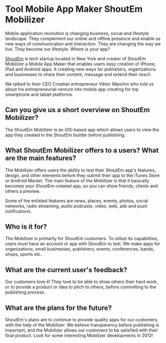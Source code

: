# Tool Mobile App Maker ShoutEm Mobilizer

Mobile application revolution is changing business, social and lifestyle landscape. They complement our online and offline presence and enable us new ways of communication and interaction. They are changing the way we live. They become our lifestyle. Where is your app?

[ShoutEm](http://www.shoutem.com/) is tech startup located in New York and creator of ShoutEm Mobilizer a Mobile App Maker that enables users easy creation of iPhone, iPad and Android apps. It creating new ways for publishers, organizations and businesses to share their content, message and extend their reach.

We talked to their CEO Croatian entrepreneur Viktor Marohni who told us about his entrepreneurial venture into mobile app creating for top smartphone and tablet platforms.

## Can you give us a short overview on ShoutEm Mobilizer?

The ShoutEm Mobilizer is an iOS-based app which allows users to view the app they created in the ShoutEm builder before publishing.

## What ShoutEm Mobilizer offers to a users? What are the main features?

The Mobilizer offers users the ability to test their ShoutEm app's features, design, and other elements before they submit their app to the iTunes Store or Android Market. The main feature of the Mobilizer is that it basically becomes your ShoutEm-created app, so you can show friends, clients and others a preview.

Some of the enlisted features are news, places, events, photos, social networks, radio streaming, audio podcasts, video, web, ads and push notifications.

## Who is it for?

The Mobilizer is primarily for ShoutEm customers. To utilize its capabilities, users must have an account or app with ShoutEm to test. We make apps for organizations, small businesses, publishers, events, conferences, bands, shops, sports etc.

## What are the current user's feedback?

Our customers love it! They love to be able to show others their hard work, or to provide a product or idea to pitch to others, before committing to the publishing process.

## What are the plans for the future?

ShoutEm's plans are to continue to provide quality apps for our customers, with the help of the Mobilizer. We believe transparency before publishing is important, and the Mobilizer allows our customers to be satisfied with their final product. Look for some interesting Mobilizer developments in 2012!